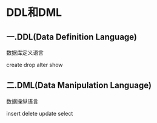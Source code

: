 # DDL和DML

## 一.DDL(Data Definition Language)

数据库定义语言

create drop alter show

## 二.DML(Data Manipulation Language)

数据操纵语言

insert delete update select
